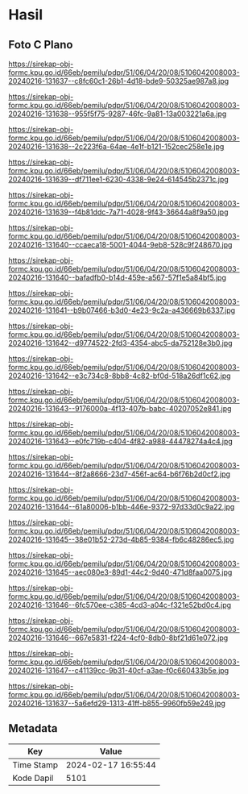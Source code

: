 # Hasil

## Foto C Plano

https://sirekap-obj-formc.kpu.go.id/66eb/pemilu/pdpr/51/06/04/20/08/5106042008003-20240216-131637--c8fc60c1-26b1-4d18-bde9-50325ae987a8.jpg

https://sirekap-obj-formc.kpu.go.id/66eb/pemilu/pdpr/51/06/04/20/08/5106042008003-20240216-131638--955f5f75-9287-46fc-9a81-13a003221a6a.jpg

https://sirekap-obj-formc.kpu.go.id/66eb/pemilu/pdpr/51/06/04/20/08/5106042008003-20240216-131638--2c223f6a-64ae-4e1f-b121-152cec258e1e.jpg

https://sirekap-obj-formc.kpu.go.id/66eb/pemilu/pdpr/51/06/04/20/08/5106042008003-20240216-131639--df711ee1-6230-4338-9e24-614545b2371c.jpg

https://sirekap-obj-formc.kpu.go.id/66eb/pemilu/pdpr/51/06/04/20/08/5106042008003-20240216-131639--f4b81ddc-7a71-4028-9f43-36644a8f9a50.jpg

https://sirekap-obj-formc.kpu.go.id/66eb/pemilu/pdpr/51/06/04/20/08/5106042008003-20240216-131640--ccaeca18-5001-4044-9eb8-528c9f248670.jpg

https://sirekap-obj-formc.kpu.go.id/66eb/pemilu/pdpr/51/06/04/20/08/5106042008003-20240216-131640--bafadfb0-b14d-459e-a567-57f1e5a84bf5.jpg

https://sirekap-obj-formc.kpu.go.id/66eb/pemilu/pdpr/51/06/04/20/08/5106042008003-20240216-131641--b9b07466-b3d0-4e23-9c2a-a436669b6337.jpg

https://sirekap-obj-formc.kpu.go.id/66eb/pemilu/pdpr/51/06/04/20/08/5106042008003-20240216-131642--d9774522-2fd3-4354-abc5-da752128e3b0.jpg

https://sirekap-obj-formc.kpu.go.id/66eb/pemilu/pdpr/51/06/04/20/08/5106042008003-20240216-131642--e3c734c8-8bb8-4c82-bf0d-518a26df1c62.jpg

https://sirekap-obj-formc.kpu.go.id/66eb/pemilu/pdpr/51/06/04/20/08/5106042008003-20240216-131643--9176000a-4f13-407b-babc-40207052e841.jpg

https://sirekap-obj-formc.kpu.go.id/66eb/pemilu/pdpr/51/06/04/20/08/5106042008003-20240216-131643--e0fc719b-c404-4f82-a988-44478274a4c4.jpg

https://sirekap-obj-formc.kpu.go.id/66eb/pemilu/pdpr/51/06/04/20/08/5106042008003-20240216-131644--8f2a8666-23d7-456f-ac64-b6f76b2d0cf2.jpg

https://sirekap-obj-formc.kpu.go.id/66eb/pemilu/pdpr/51/06/04/20/08/5106042008003-20240216-131644--61a80006-b1bb-446e-9372-97d33d0c9a22.jpg

https://sirekap-obj-formc.kpu.go.id/66eb/pemilu/pdpr/51/06/04/20/08/5106042008003-20240216-131645--38e01b52-273d-4b85-9384-fb6c48286ec5.jpg

https://sirekap-obj-formc.kpu.go.id/66eb/pemilu/pdpr/51/06/04/20/08/5106042008003-20240216-131645--aec080e3-89d1-44c2-9d40-471d8faa0075.jpg

https://sirekap-obj-formc.kpu.go.id/66eb/pemilu/pdpr/51/06/04/20/08/5106042008003-20240216-131646--6fc570ee-c385-4cd3-a04c-f321e52bd0c4.jpg

https://sirekap-obj-formc.kpu.go.id/66eb/pemilu/pdpr/51/06/04/20/08/5106042008003-20240216-131646--667e5831-f224-4cf0-8db0-8bf21d61e072.jpg

https://sirekap-obj-formc.kpu.go.id/66eb/pemilu/pdpr/51/06/04/20/08/5106042008003-20240216-131647--c41139cc-9b31-40cf-a3ae-f0c660433b5e.jpg

https://sirekap-obj-formc.kpu.go.id/66eb/pemilu/pdpr/51/06/04/20/08/5106042008003-20240216-131637--5a6efd29-1313-41ff-b855-9960fb59e249.jpg


## Metadata

| Key        | Value               |
| ---------- | ------------------- |
| Time Stamp | 2024-02-17 16:55:44 |
| Kode Dapil | 5101                |



